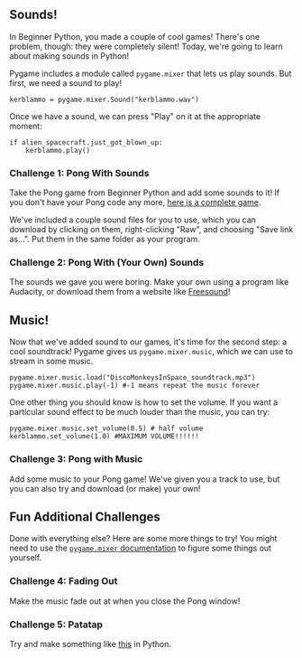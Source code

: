## Sounds!

In Beginner Python, you made a couple of cool games! There's one problem, though: they were completely silent! Today, we're going to learn about making sounds in Python!

Pygame includes a module called `pygame.mixer` that lets us play sounds. But first, we need a sound to play!

    kerblammo = pygame.mixer.Sound("kerblammo.wav")

Once we have a sound, we can press "Play" on it at the appropriate moment:

    if alien_spacecraft.just_got_blown_up:
        kerblammo.play()

### Challenge 1: Pong With Sounds

Take the Pong game from Beginner Python and add some sounds to it! If you don't have your Pong code any more, [here is a complete game](https://raw.githubusercontent.com/CoderDojoSV/beginner-python/master/Day-6/finished/pong%20finished.py). 

We've included a couple sound files for you to use, which you can download by clicking on them, right-clicking "Raw", and choosing "Save link as...". Put them in the same folder as your program.

### Challenge 2: Pong With (Your Own) Sounds

The sounds we gave you were boring. Make your own using a program like Audacity, or download them from a website like [Freesound](https://www.freesound.org/)!

## Music!

Now that we've added sound to our games, it's time for the second step: a cool soundtrack! Pygame gives us `pygame.mixer.music`, which we can use to stream in some music.

    pygame.mixer.music.load("DiscoMonkeysInSpace_soundtrack.mp3")
    pygame.mixer.music.play(-1) #-1 means repeat the music forever

One other thing you should know is how to set the volume. If you want a particular sound effect to be much louder than the music, you can try:

    pygame.mixer.music.set_volume(0.5) # half volume
    kerblammo.set_volume(1.0) #MAXIMUM VOLUME!!!!!!

### Challenge 3: Pong with Music

Add some music to your Pong game! We've given you a track to use, but you can also try and download (or make) your own!

## Fun Additional Challenges

Done with everything else? Here are some more things to try! You might need to use the [`pygame.mixer` documentation](http://pygame.org/docs/ref/mixer.html#pygame.mixer.Sound) to figure some things out yourself.

### Challenge 4: Fading Out

Make the music fade out at when you close the Pong window!

### Challenge 5: Patatap

Try and make something like [this](http://www.patatap.com/) in Python.
